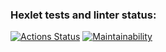 ### Hexlet tests and linter status:
[![Actions Status](https://github.com/pozys/php-project-lvl1/workflows/hexlet-check/badge.svg)](https://github.com/pozys/php-project-lvl1/actions)
[![Maintainability](https://api.codeclimate.com/v1/badges/a99a88d28ad37a79dbf6/maintainability)](https://codeclimate.com/github/codeclimate/codeclimate/maintainability)
